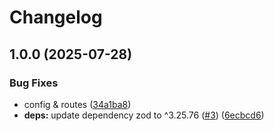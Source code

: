 # Changelog

## 1.0.0 (2025-07-28)


### Bug Fixes

* config & routes ([34a1ba8](https://github.com/VO2-Brand-Experience/strapi-plugin-sso-custom/commit/34a1ba8c891a179ec401dec2c0b98a797788b7a7))
* **deps:** update dependency zod to ^3.25.76 ([#3](https://github.com/VO2-Brand-Experience/strapi-plugin-sso-custom/issues/3)) ([6ecbcd6](https://github.com/VO2-Brand-Experience/strapi-plugin-sso-custom/commit/6ecbcd651886487fbbced15b6a7ff6c0adb8d457))

